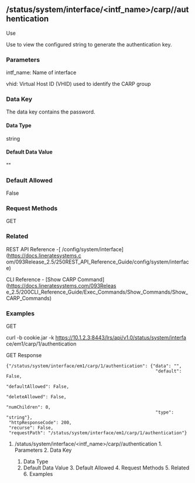 ## /status/system/interface/<intf_name>/carp/<vhid>/authentication

Use

Use to view the configured string to generate the authentication key.

### Parameters

intf_name: Name of interface

vhid: Virtual Host ID (VHID) used to identify the CARP group

### Data Key

The data key contains the password.

#### Data Type

string

#### Default Data Value

""

### Default Allowed

False

### Request Methods

GET

### Related

REST API Reference -[ /config/system/interface](https://docs.lineratesystems.c
om/093Release_2.5/250REST_API_Reference_Guide/config/system/interface)

CLI Reference - [Show CARP Command](https://docs.lineratesystems.com/093Releas
e_2.5/200CLI_Reference_Guide/Exec_Commands/Show_Commands/Show_CARP_Commands)

### Examples

GET

curl -b cookie.jar -k https://10.1.2.3:8443/lrs/api/v1.0/status/system/interfa
ce/em1/carp/1/authentication

GET Response

    
    
    {"/status/system/interface/em1/carp/1/authentication": {"data": "",
                                                             "default": False,
                                                             "defaultAllowed": False,
                                                             "deleteAllowed": False,
                                                             "numChildren": 0,
                                                             "type": "string"},
     "httpResponseCode": 200,
     "recurse": False,
     "requestPath": "/status/system/interface/em1/carp/1/authentication"}
    

  1. /status/system/interface/<intf_name>/carp/<vhid>/authentication
    1. Parameters
    2. Data Key
      1. Data Type
      2. Default Data Value
    3. Default Allowed
    4. Request Methods
    5. Related
    6. Examples

